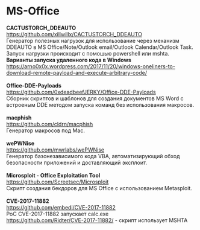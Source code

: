 # MS-Office

<b>CACTUSTORCH_DDEAUTO</b><br>
https://github.com/xillwillx/CACTUSTORCH_DDEAUTO<br>
Генератор полезных нагрузок для использование через механизм DDEAUTO в MS Office/Note/Outlook email/Outlook Calendar/Outlook Task.
Запуск нагрузки происходит с помошью powershell или mshta.<br>
<b>Варианты запуска удаленного кода в Windows</b> https://arno0x0x.wordpress.com/2017/11/20/windows-oneliners-to-download-remote-payload-and-execute-arbitrary-code/<br>
<br>
<b>Office-DDE-Payloads</b><br>
https://github.com/0xdeadbeefJERKY/Office-DDE-Payloads<br>
Сборник скриптов и шаблонов для создания документов MS Word с встроеным DDE методом запуска команд без использования макросов.<br>
<br>
<b>macphish</b><br>
https://github.com/cldrn/macphish<br>
Генератор макросов под Mac.<br>
<br>
<b>wePWNise</b><br>
https://github.com/mwrlabs/wePWNise<br>
Генератор базонезависимого кода VBA, автоматизирующий обход безопасности приложений и доставляющий эксплоит.<br>
<br>
<b>Microsploit - Office Exploitation Tool</b><br>
https://github.com/Screetsec/Microsploit<br>
Скрипт создания бекдоров для MS Office с использованием Metasploit.<br>
<br>
<b>CVE-2017-11882</b><br>
https://github.com/embedi/CVE-2017-11882<br>
PoC CVE-2017-11882 запускает calc.exe<br>
https://github.com/Ridter/CVE-2017-11882/ - скрипт использует MSHTA
<br>
